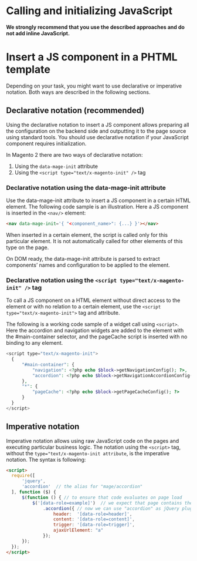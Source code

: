 # Calling and initializing JavaScript

**We strongly recommend that you use the described approaches and do not add inline JavaScript.**

# Insert a JS component in a PHTML template

Depending on your task, you might want to use declarative or imperative notation. Both ways are described in the following sections.

## Declarative notation (recommended)

Using the declarative notation to insert a JS component allows preparing all the configuration on the backend side and outputting it to the page source using standard tools. You should use declarative notation if your JavaScript component requires initialization.

In Magento 2 there are two ways of declarative notation:

1. Using the `data-mage-init` attribute
2. Using the `<script type="text/x-magento-init" />` tag

### Declarative notation using the data-mage-init attribute

Use the data-mage-init attribute to insert a JS component in a certain HTML element. The following code sample is an illustration. Here a JS component is inserted in the `<nav/>` element:

```html
<nav data-mage-init='{ "<component_name>": {...} }'></nav>
```

When inserted in a certain element, the script is called only for this particular element. It is not automatically called for other elements of this type on the page.

On DOM ready, the data-mage-init attribute is parsed to extract components’ names and configuration to be applied to the element.

### Declarative notation using the `<script type="text/x-magento-init" />` tag

To call a JS component on a HTML element without direct access to the element or with no relation to a certain element, use the `<script type="text/x-magento-init">` tag and attribute.


The following is a working code sample of a widget call using `<script>`. Here the accordion and navigation widgets are added to the element with the #main-container selector, and the pageCache script is inserted with no binding to any element.

```php
<script type="text/x-magento-init">
  {
      "#main-container": {
          "navigation": <?php echo $block->getNavigationConfig(); ?>,
          "accordion": <?php echo $block->getNavigationAccordionConfig(); ?>
      },
      "*": {
          "pageCache": <?php echo $block->getPageCacheConfig(); ?>
      }
  }
</script>
```

## Imperative notation

Imperative notation allows using raw JavaScript code on the pages and executing particular business logic. The notation using the `<script>` tag, without the `type="text/x-magento-init attribute`, is the imperative notation. The syntax is following:

```html
<script>
  require([
      'jquery',
      'accordion'  // the alias for "mage/accordion"
  ], function ($) {
      $(function () { // to ensure that code evaluates on page load
          $('[data-role=example]')  // we expect that page contains the <tag data-role="example">..</tag> markup
              .accordion({ // now we can use "accordion" as jQuery plugin
                  header:  '[data-role=header]',
                  content: '[data-role=content]',
                  trigger: '[data-role=trigger]',
                  ajaxUrlElement: "a"
              });
      });
  });
</script>
```
